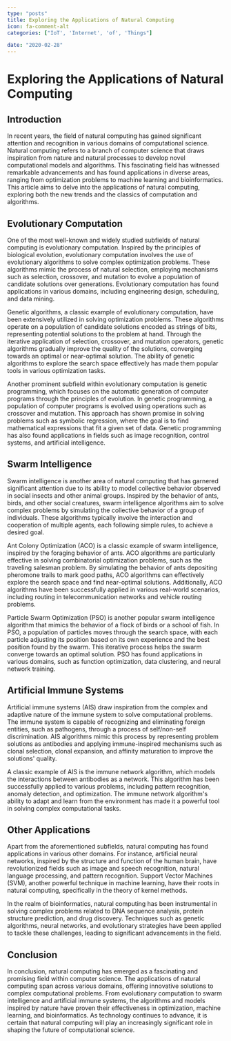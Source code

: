 ```yaml
---
type: "posts"
title: Exploring the Applications of Natural Computing
icon: fa-comment-alt
categories: ["IoT', 'Internet', 'of', 'Things"]

date: "2020-02-28"
---
```




# Exploring the Applications of Natural Computing

## Introduction

In recent years, the field of natural computing has gained significant attention and recognition in various domains of computational science. Natural computing refers to a branch of computer science that draws inspiration from nature and natural processes to develop novel computational models and algorithms. This fascinating field has witnessed remarkable advancements and has found applications in diverse areas, ranging from optimization problems to machine learning and bioinformatics. This article aims to delve into the applications of natural computing, exploring both the new trends and the classics of computation and algorithms.

## Evolutionary Computation

One of the most well-known and widely studied subfields of natural computing is evolutionary computation. Inspired by the principles of biological evolution, evolutionary computation involves the use of evolutionary algorithms to solve complex optimization problems. These algorithms mimic the process of natural selection, employing mechanisms such as selection, crossover, and mutation to evolve a population of candidate solutions over generations. Evolutionary computation has found applications in various domains, including engineering design, scheduling, and data mining.

Genetic algorithms, a classic example of evolutionary computation, have been extensively utilized in solving optimization problems. These algorithms operate on a population of candidate solutions encoded as strings of bits, representing potential solutions to the problem at hand. Through the iterative application of selection, crossover, and mutation operators, genetic algorithms gradually improve the quality of the solutions, converging towards an optimal or near-optimal solution. The ability of genetic algorithms to explore the search space effectively has made them popular tools in various optimization tasks.

Another prominent subfield within evolutionary computation is genetic programming, which focuses on the automatic generation of computer programs through the principles of evolution. In genetic programming, a population of computer programs is evolved using operations such as crossover and mutation. This approach has shown promise in solving problems such as symbolic regression, where the goal is to find mathematical expressions that fit a given set of data. Genetic programming has also found applications in fields such as image recognition, control systems, and artificial intelligence.

## Swarm Intelligence

Swarm intelligence is another area of natural computing that has garnered significant attention due to its ability to model collective behavior observed in social insects and other animal groups. Inspired by the behavior of ants, birds, and other social creatures, swarm intelligence algorithms aim to solve complex problems by simulating the collective behavior of a group of individuals. These algorithms typically involve the interaction and cooperation of multiple agents, each following simple rules, to achieve a desired goal.

Ant Colony Optimization (ACO) is a classic example of swarm intelligence, inspired by the foraging behavior of ants. ACO algorithms are particularly effective in solving combinatorial optimization problems, such as the traveling salesman problem. By simulating the behavior of ants depositing pheromone trails to mark good paths, ACO algorithms can effectively explore the search space and find near-optimal solutions. Additionally, ACO algorithms have been successfully applied in various real-world scenarios, including routing in telecommunication networks and vehicle routing problems.

Particle Swarm Optimization (PSO) is another popular swarm intelligence algorithm that mimics the behavior of a flock of birds or a school of fish. In PSO, a population of particles moves through the search space, with each particle adjusting its position based on its own experience and the best position found by the swarm. This iterative process helps the swarm converge towards an optimal solution. PSO has found applications in various domains, such as function optimization, data clustering, and neural network training.

## Artificial Immune Systems

Artificial immune systems (AIS) draw inspiration from the complex and adaptive nature of the immune system to solve computational problems. The immune system is capable of recognizing and eliminating foreign entities, such as pathogens, through a process of self/non-self discrimination. AIS algorithms mimic this process by representing problem solutions as antibodies and applying immune-inspired mechanisms such as clonal selection, clonal expansion, and affinity maturation to improve the solutions' quality.

A classic example of AIS is the immune network algorithm, which models the interactions between antibodies as a network. This algorithm has been successfully applied to various problems, including pattern recognition, anomaly detection, and optimization. The immune network algorithm's ability to adapt and learn from the environment has made it a powerful tool in solving complex computational tasks.

## Other Applications

Apart from the aforementioned subfields, natural computing has found applications in various other domains. For instance, artificial neural networks, inspired by the structure and function of the human brain, have revolutionized fields such as image and speech recognition, natural language processing, and pattern recognition. Support Vector Machines (SVM), another powerful technique in machine learning, have their roots in natural computing, specifically in the theory of kernel methods.

In the realm of bioinformatics, natural computing has been instrumental in solving complex problems related to DNA sequence analysis, protein structure prediction, and drug discovery. Techniques such as genetic algorithms, neural networks, and evolutionary strategies have been applied to tackle these challenges, leading to significant advancements in the field.

## Conclusion

In conclusion, natural computing has emerged as a fascinating and promising field within computer science. The applications of natural computing span across various domains, offering innovative solutions to complex computational problems. From evolutionary computation to swarm intelligence and artificial immune systems, the algorithms and models inspired by nature have proven their effectiveness in optimization, machine learning, and bioinformatics. As technology continues to advance, it is certain that natural computing will play an increasingly significant role in shaping the future of computational science.